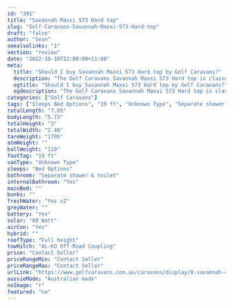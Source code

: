 ```yaml
---
id: "391"
title: "Savannah Maxxi 573 Hard top"
slug: "Golf-Caravans-Savannah-Maxxi-573-Hard-top"
draft: "false"
author: "Sean"
seealsolinks: "1"
section: "review"
date: "2022-10-10T22:00:09+11:00"
meta:
  title: "Should I buy Savannah Maxxi 573 Hard top by Golf Caravans?"
  description: "The Golf Caravans Savannah Maxxi 573 Hard top is classed as Unknown Type, and sleeps Bed Options people. It is Australian made and comes in at 19 ft. It generally has Separate shower & toilet."
  ogtitle: "Should I buy Savannah Maxxi 573 Hard top by Golf Caravans?"
  ogdescription: "The Golf Caravans Savannah Maxxi 573 Hard top is classed as Unknown Type, and sleeps Bed Options people. It is Australian made and comes in at 19 ft. It generally has Separate shower & toilet."
categories: ["Golf Caravans"]
tags: ["Sleeps Bed Options", "19 ft", "Unknown Type", "Separate shower & toilet", "Full height", "Price Unknown"]
totalLength: "7.05"
bodyLength: "5.73"
totalHeight: "3"
totalWidth: "2.49"
tareWeight: "1795"
atmWeight: ""
ballWeight: "110"
footTag: "19 ft"
vanType: "Unknown Type"
sleeps: "Bed Options"
bathroom: "Separate shower & toilet"
internalBathroom: "Yes"
mainBed: ""
bunks: ""
freshWater: "Yes x2"
greyWater: ""
battery: "Yes"
solar: "80 Watt"
airCon: "Yes"
hybrid: ""
roofType: "Full height"
towHitch: "AL-KO Off-Road Coupling"
price: "Contact Seller"
priceRangeMin: "Contact Seller"
priceRangeMax: "Contact Seller"
urlLink: "https://www.golfcaravans.com.au/caravans/display/8-savannah-caravan-range-/"
aussieMade: "Australian made"
noImage: "r"
featured: "no"
---
```

